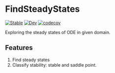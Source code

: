 # FindSteadyStates

[![Stable](https://img.shields.io/badge/docs-stable-blue.svg)](https://=.github.io/FindSteadyStates.jl/stable)
[![Dev](https://img.shields.io/badge/docs-dev-blue.svg)](https://=.github.io/FindSteadyStates.jl/dev)
[![codecov](https://codecov.io/gh/stevengogogo/FindSteadyStates.jl/branch/master/graph/badge.svg?token=eNsRLcRA69)](https://codecov.io/gh/stevengogogo/FindSteadyStates.jl)

Exploring the steady states of ODE in given domain.

## Features
1. Find steady states
2. Classify stability: stable and saddle point.
